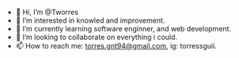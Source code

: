 - 👋 Hi, I’m @Tworres
- 👀 I’m interested in knowled and improvement.
- 🌱 I’m currently learning software enginner, and web development.
- 💞️ I’m looking to collaborate on everything i could.
- 📫 How to reach me: torres.gnt94@gmail.com, ig: torressguii.

<!---
Tworres/Tworres is a ✨ special ✨ repository because its `README.md` (this file) appears on your GitHub profile.
You can click the Preview link to take a look at your changes.
--->
